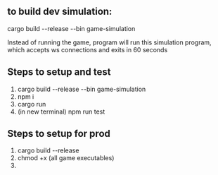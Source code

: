 

## to build dev simulation: 
cargo build --release --bin game-simulation

Instead of running the game, program will run this simulation program, which accepts ws connections and exits in 60 seconds


## Steps to setup and test
1. cargo build --release --bin game-simulation
2. npm i
3. cargo run
4. (in new terminal) npm run test

## Steps to setup for prod
1. cargo build --release
2. chmod +x (all game executables)
3.  